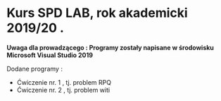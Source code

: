 # Kurs SPD LAB, rok akademicki 2019/20 .

**Uwaga dla prowadzącego : Programy zostały napisane w środowisku Microsoft Visual Studio 2019**

Dodane programy :

 - Ćwiczenie nr. 1 , tj. problem RPQ
 - Ćwiczenie nr. 2 , tj. problem witi

